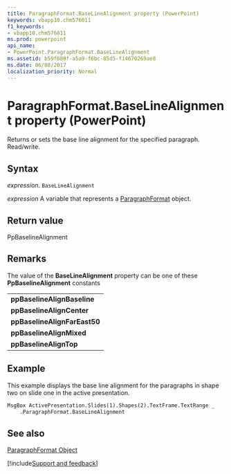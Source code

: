 ```yaml
---
title: ParagraphFormat.BaseLineAlignment property (PowerPoint)
keywords: vbapp10.chm576011
f1_keywords:
- vbapp10.chm576011
ms.prod: powerpoint
api_name:
- PowerPoint.ParagraphFormat.BaseLineAlignment
ms.assetid: b59f680f-a5a9-f6bc-85d5-f14670269ae8
ms.date: 06/08/2017
localization_priority: Normal
---
```



# ParagraphFormat.BaseLineAlignment property (PowerPoint)

Returns or sets the base line alignment for the specified paragraph. Read/write.


## Syntax

_expression_. `BaseLineAlignment`

_expression_ A variable that represents a [ParagraphFormat](PowerPoint.ParagraphFormat.md) object.


## Return value

PpBaselineAlignment


## Remarks

The value of the  **BaseLineAlignment** property can be one of these **PpBaselineAlignment** constants


||
|:-----|
|**ppBaselineAlignBaseline**|
|**ppBaselineAlignCenter**|
|**ppBaselineAlignFarEast50**|
|**ppBaselineAlignMixed**|
|**ppBaselineAlignTop**|

## Example

This example displays the base line alignment for the paragraphs in shape two on slide one in the active presentation.


```vb
MsgBox ActivePresentation.Slides(1).Shapes(2).TextFrame.TextRange _
    .ParagraphFormat.BaseLineAlignment
```


## See also


[ParagraphFormat Object](PowerPoint.ParagraphFormat.md)

[!include[Support and feedback](~/includes/feedback-boilerplate.md)]